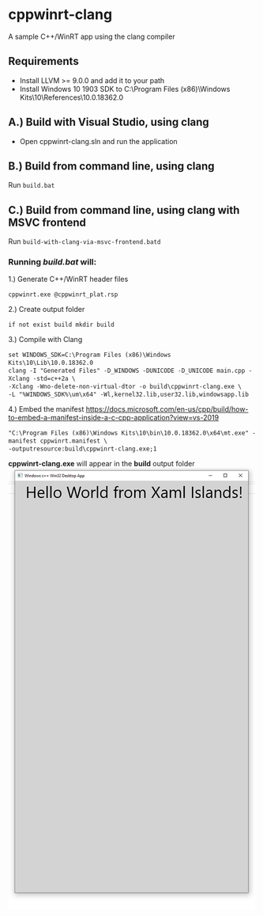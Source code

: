 # cppwinrt-clang
A sample C++/WinRT app using the clang compiler

## Requirements
- Install LLVM >= 9.0.0 and add it to your path
- Install Windows 10 1903 SDK to  C:\Program Files (x86)\Windows Kits\10\References\10.0.18362.0

## A.) Build with Visual Studio, using clang
- Open cppwinrt-clang.sln and run the application

## B.) Build from command line, using clang
Run ```build.bat```

## C.) Build from command line, using clang with MSVC frontend
Run ```build-with-clang-via-msvc-frontend.batd```

### Running *build.bat* will:

1.) Generate C++/WinRT header files
```
cppwinrt.exe @cppwinrt_plat.rsp
```

2.) Create output folder
```
if not exist build mkdir build
```

3.) Compile with Clang
```
set WINDOWS_SDK=C:\Program Files (x86)\Windows Kits\10\Lib\10.0.18362.0
clang -I "Generated Files" -D_WINDOWS -DUNICODE -D_UNICODE main.cpp -Xclang -std=c++2a \
-Xclang -Wno-delete-non-virtual-dtor -o build\cppwinrt-clang.exe \
-L "%WINDOWS_SDK%\um\x64" -Wl,kernel32.lib,user32.lib,windowsapp.lib
```

4.) Embed the manifest
https://docs.microsoft.com/en-us/cpp/build/how-to-embed-a-manifest-inside-a-c-cpp-application?view=vs-2019
```
"C:\Program Files (x86)\Windows Kits\10\bin\10.0.18362.0\x64\mt.exe" -manifest cppwinrt.manifest \
-outputresource:build\cppwinrt-clang.exe;1
```

**cppwinrt-clang.exe** will appear in the **build** output folder
![Running XamlIslands inside a win32 window](helloFromXamlIslands.png)
